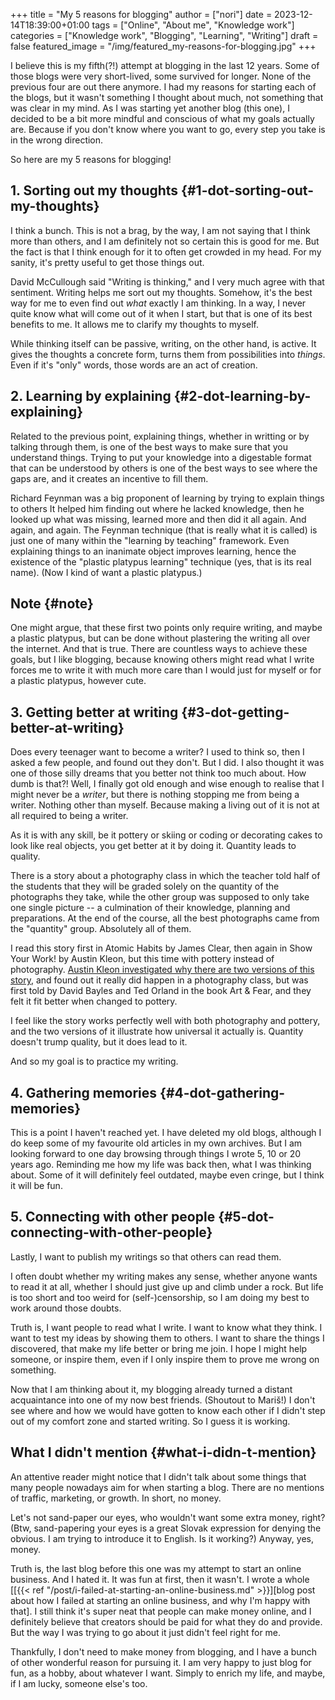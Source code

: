 +++
title = "My 5 reasons for blogging"
author = ["nori"]
date = 2023-12-14T18:39:00+01:00
tags = ["Online", "About me", "Knowledge work"]
categories = ["Knowledge work", "Blogging", "Learning", "Writing"]
draft = false
featured_image = "/img/featured_my-reasons-for-blogging.jpg"
+++

I believe this is my fifth(?!) attempt at blogging in the last 12 years. Some of those blogs were very short-lived, some survived for longer. None of the previous four are out there anymore. I had my reasons for starting each of the blogs, but it wasn't something I thought about much, not something that was clear in my mind. As I was starting yet another blog (this one), I decided to be a bit more mindful and conscious of what my goals actually are. Because if you don't know where you want to go, every step you take is in the wrong direction.

So here are my 5 reasons for blogging!


## 1. Sorting out my thoughts {#1-dot-sorting-out-my-thoughts}

I think a bunch. This is not a brag, by the way, I am not saying that I think more than others, and I am definitely not so certain this is good for me. But the fact is that I think enough for it to often get crowded in my head. For my sanity, it's pretty useful to get those things out.

David McCullough said "Writing is thinking," and I very much agree with that sentiment. Writing helps me sort out my thoughts. Somehow, it's the best way for me to even find out _what_ exactly I am thinking. In a way, I never quite know what will come out of it when I start, but that is one of its best benefits to me. It allows me to clarify my thoughts to myself.

While thinking itself can be passive, writing, on the other hand, is active. It gives the thoughts a concrete form, turns them from possibilities into _things_. Even if it's "only" words, those words are an act of creation.


## 2. Learning by explaining {#2-dot-learning-by-explaining}

Related to the previous point, explaining things, whether in writting or by talking through them, is one of the best ways to make sure that you understand things. Trying to put your knowledge into a digestable format that can be understood by others is one of the best ways to see where the gaps are, and it creates an incentive to fill them.

Richard Feynman was a big proponent of learning by trying to explain things to others It helped him finding out where he lacked knowledge, then he looked up what was missing, learned more and then did it all again. And again, and again. The Feynman technique (that is really what it is called) is just one of many within the "learning by teaching" framework. Even explaining things to an inanimate object improves learning, hence the existence of the "plastic platypus learning" technique (yes, that is its real name). (Now I kind of want a plastic platypus.)


## Note {#note}

One might argue, that these first two points only require writing, and maybe a plastic platypus, but can be done without plastering the writing all over the internet. And that is true. There are countless ways to achieve these goals, but I like blogging, because knowing others might read what I write forces me to write it with much more care than I would just for myself or for a plastic platypus, however cute.


## 3. Getting better at writing {#3-dot-getting-better-at-writing}

Does every teenager want to become a writer? I used to think so, then I asked a few people, and found out they don't. But I did. I also thought it was one of those silly dreams that you better not think too much about. How dumb is that?! Well, I finally got old enough and wise enough to realise that I might never be a _writer_, but there is nothing stopping me from being a writer. Nothing other than myself. Because making a living out of it is not at all required to being a writer.

As it is with any skill, be it pottery or skiing or coding or decorating cakes to look like real objects, you get better at it by doing it. Quantity leads to quality.

There is a story about a photography class in which the teacher told half of the students that they will be graded solely on the quantity of the photographs they take, while the other group was supposed to only take one single picture -- a culmination of their knowledge, planning and preparations. At the end of the course, all the best photographs came from the "quantity" group. Absolutely all of them.

I read this story first in Atomic Habits by James Clear, then again in Show Your Work! by Austin Kleon, but this time with pottery instead of photography. [Austin Kleon investigated why there are two versions of this story](https://austinkleon.com/2020/12/10/quantity-leads-to-quality-the-origin-of-a-parable/), and found out it really did happen in a photography class, but was first told by David Bayles and Ted Orland in the book Art &amp; Fear, and they felt it fit better when changed to pottery.

I feel like the story works perfectly well with both photography and pottery, and the two versions of it illustrate how universal it actually is. Quantity doesn't trump quality, but it does lead to it.

And so my goal is to practice my writing.


## 4. Gathering memories {#4-dot-gathering-memories}

This is a point I haven't reached yet. I have deleted my old blogs, although I do keep some of my favourite old articles in my own archives. But I am looking forward to one day browsing through things I wrote 5, 10 or 20 years ago. Reminding me how my life was back then, what I was thinking about. Some of it will definitely feel outdated, maybe even cringe, but I think it will be fun.


## 5. Connecting with other people {#5-dot-connecting-with-other-people}

Lastly, I want to publish my writings so that others can read them.

I often doubt whether my writing makes any sense, whether anyone wants to read it at all, whether I should just give up and climb under a rock. But life is too short and too weird for (self-)censorship, so I am doing my best to work around those doubts.

Truth is, I want people to read what I write. I want to know what they think. I want to test my ideas by showing them to others. I want to share the things I discovered, that make my life better or bring me join. I hope I might help someone, or inspire them, even if I only inspire them to prove me wrong on something.

Now that I am thinking about it, my blogging already turned a distant acquaintance into one of my now best friends. (Shoutout to Mariš!) I don't see where and how we would have gotten to know each other if I didn't step out of my comfort zone and started writing. So I guess it is working.


## What I didn't mention {#what-i-didn-t-mention}

An attentive reader might notice that I didn't talk about some things that many people nowadays aim for when starting a blog. There are no mentions of traffic, marketing, or growth. In short, no money.

Let's not sand-paper our eyes, who wouldn't want some extra money, right? (Btw, sand-papering your eyes is a great Slovak expression for denying the obvious. I am trying to introduce it to English. Is it working?) Anyway, yes, money.

Truth is, the last blog before this one was my attempt to start an online business. And I hated it. It was fun at first, then it wasn't. I wrote a whole [[{{&lt; ref "/post/i-failed-at-starting-an-online-business.md" &gt;}}][blog post about how I failed at starting an online business, and why I'm happy with that]. I still think it's super neat that people can make money online, and I definitely believe that creators should be paid for what they do and provide. But the way I was trying to go about it just didn't feel right for me.

Thankfully, I don't need to make money from blogging, and I have a bunch of other wonderful reason for pursuing it. I am very happy to just blog for fun, as a hobby, about whatever I want. Simply to enrich my life, and maybe, if I am lucky, someone else's too.
